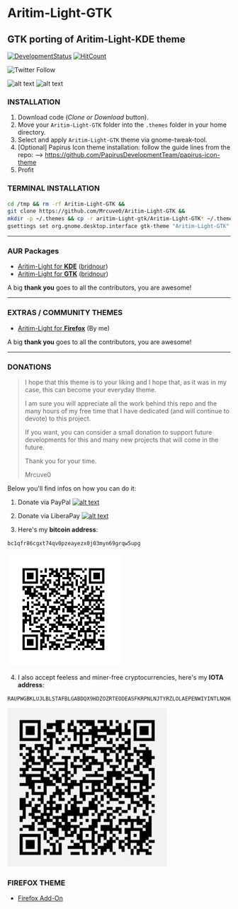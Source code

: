 # Aritim-Light-GTK

## GTK porting of Aritim-Light-KDE theme 

[![DevelopmentStatus](https://img.shields.io/badge/Development-Paused-yellow.svg)](https://img.shields.io/badge/Development-Paused-yellow.svg)
[![HitCount](http://hits.dwyl.io/Mrcuve0/Aritim-Light.svg)](http://hits.dwyl.io/Mrcuve0/Aritim-Light)

![Twitter Follow](https://img.shields.io/twitter/follow/Mrcuve0?label=Follow%20Me%21%20%40Mrcuve0&style=social)


![alt text](https://raw.githubusercontent.com/Mrcuve0/Aritim-Light/main/GTK/screenshots/Desktop.png)
![alt text](https://raw.githubusercontent.com/Mrcuve0/Aritim-Light/main/GTK/screenshots/Desktop2.png)

### **INSTALLATION**

1. Download code (*Clone or Download* button).
2. Move your `Aritim-Light-GTK` folder into the `.themes` folder in your home directory.
3. Select and apply `Aritim-Light-GTK` theme via gnome-tweak-tool.
4. [Optional] Papirus Icon theme installation: follow the guide lines from the repo: --> https://github.com/PapirusDevelopmentTeam/papirus-icon-theme
5. Profit

### **TERMINAL INSTALLATION**

```sh
cd /tmp && rm -rf Aritim-Light-GTK &&
git clone https://github.com/Mrcuve0/Aritim-Light-GTK &&
mkdir -p ~/.themes && cp -r aritim-Light-gtk/Aritim-Light-GTK* ~/.themes/ &&
gsettings set org.gnome.desktop.interface gtk-theme "Aritim-Light-GTK"
```

----

### **AUR Packages**

* [Aritim-Light for **KDE**](https://aur.archlinux.org/packages/aritim-light-kde/) ([bridnour](https://github.com/bridnour))
* [Aritim-Light for **GTK**](https://aur.archlinux.org/packages/aritim-light-gtk/) ([bridnour](https://github.com/bridnour))

A big **thank you** goes to all the contributors, you are awesome!

----

### **EXTRAS / COMMUNITY THEMES**

* [Aritim-Light for **Firefox**](https://addons.mozilla.org/en-US/firefox/addon/aritim-light/) (By me)

A big **thank you** goes to all the contributors, you are awesome!

----

### **DONATIONS**

> I hope that this theme is to your liking and I hope that, as it was in my case, this can become your everyday theme.
>
> I am sure you will appreciate all the work behind this repo and the many hours of my free time that I have dedicated (and will continue to devote) to this project.
> 
> If you want, you can consider a small donation to support future developments for this and many new projects that will come in the future.
>
> Thank you for your time.
> 
>Mrcuve0

Below you'll find infos on how you can do it:

1. Donate via PayPal [![alt text](https://www.paypal.com/en_US/i/btn/btn_donate_LG.gif)](https://paypal.me/mrcuve0)

2. Donate via LiberaPay [![alt text](https://liberapay.com/assets/widgets/donate.svg)](https://liberapay.com/Mrcuve0/donate)

3. Here's my **bitcoin address**:
```
bc1qfr86cgxt74qv0pzeayezx0j03myn69grqw5upg
```
![BTC Wallet](https://raw.githubusercontent.com/Mrcuve0/donations/master/BTCwallet.png)

4. I also accept feeless and miner-free cryptocurrencies, here's my **IOTA address**:
```
RAUPWGBKLUJLBLSTAFBLGABDQX9HDZOZRTEODEASFKRPNLNJTYRZLOLAEPENWIYINTLNQHULSBOIWAQZZROWQEERYD
```
![IOTA Wallet](https://raw.githubusercontent.com/Mrcuve0/donations/master/IOTAwallet.jpg)

### FIREFOX THEME
* [Firefox Add-On](https://addons.mozilla.org/en-US/firefox/addon/aritim-Light/)
